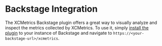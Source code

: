 # Backstage Integration

The XCMetrics Backstage plugin offers a great way to visually analyze and inspect
the metrics collected by XCMetrics. To use it, simply
[install the plugin](https://github.com/backstage/backstage/tree/master/plugins/xcmetrics)
to your instance of Backstage and navigate to `https://<your-backstage-url>/xcmetrics`.
